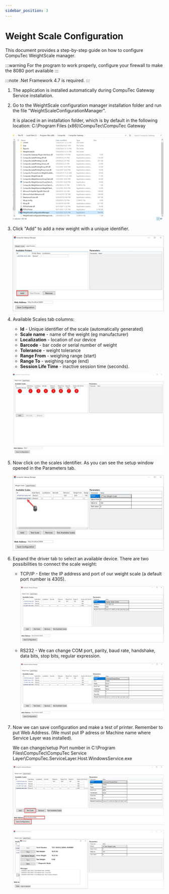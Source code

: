 ```yaml
---
sidebar_position: 3
---
```


# Weight Scale Configuration

This document provides a step-by-step guide on how to configure CompuTec WeightScale manager.

:::warning
    For the program to work properly, configure your firewall to make the 8080 port available
:::

:::note
    .Net Framework 4.7 is required.
:::

1. The application is installed automatically during CompuTec Gateway Service installation.
2. Go to the WeightScale configuration manager installation folder and run the file "WeightScaleConfigurationManager".

    It is placed in an installation folder, which is by default in the following location: C:\Program Files (x86)\CompuTec\CompuTec Gateway

    ![Folder](./media/label-printers-configuration/22222.png)
3. Click "Add" to add a new weight with a unique identifier.

    ![Add](./media/label-printers-configuration/add-label-printers.png)
4. Available Scales tab columns:

    - **Id** - Unique identifier of the scale (automatically generated)
    - **Scale name** - name of the weight (eg manufacturer)
    - **Localization** - location of our device
    - **Barcode** - bar code or serial number of weight
    - **Tolerance** - weight tolerance
    - **Range From** - weighing range (start)
    - **Range To** - weighing range (end)
    - **Session Life Time** - inactive session time (seconds).

    ![Labels](./media/gate2.webp)
5. Now click on the scales identifier. As you can see the setup window opened in the Parameters tab.

    ![Click](./media/weight-scale-configuration-manager/scales.png)
6. Expand the driver tab to select an available device. There are two possibilities to connect the scale weight:

    - TCP/IP - Enter the IP address and port of our weight scale (a default port number is 4305).

        ![Gate](./media/weight-scale-configuration-manager/weight-scales-parameters.png)
    - RS232 - We can change COM port, parity, baud rate, handshake, data bits, stop bits, regular expression.

        ![Full](./media/weight-scale-configuration-manager/image-4.png)

7. Now we can save configuration and make a test of printer. Remember to put Web Address. (We must put IP adress or Machine name where Service Layer was installed).

    We can change/setup Port number in C:\Program Files\CompuTec\CompuTec Service Layer\CompuTec.ServiceLayer.Host.WindowsService.exe

    ![Save](./media/weight-scale-configuration-manager/save-configuration.png)

    ![Test Drivers](./media/weight-scale-configuration-manager/image-6.png)
